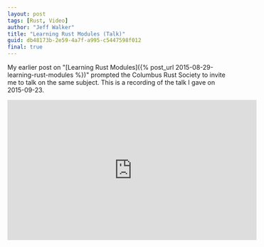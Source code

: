 ```yaml
---
layout: post
tags: [Rust, Video]
author: "Jeff Walker"
title: "Learning Rust Modules (Talk)"
guid: db48173b-2e59-4a7f-a995-c5447598f012
final: true
---
```


My earlier post on "[Learning Rust Modules]({% post_url 2015-08-29-learning-rust-modules %})" prompted the Columbus Rust Society to invite me to talk on the same subject.  This is a recording of the talk I gave on 2015-09-23.

<iframe width="560" height="315" src="https://www.youtube.com/embed/3MQUdXRB1Gc" frameborder="0" allowfullscreen></iframe>